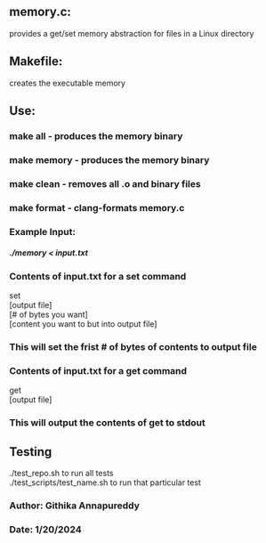 ## memory.c: 
provides a get/set memory abstraction for files in a Linux directory

## Makefile: 
creates the executable memory

## Use:
### make all - produces the memory binary
### make memory - produces the memory binary
### make clean - removes all .o and binary files
### make format - clang-formats memory.c

### Example Input:
##### ./memory < input.txt

### Contents of input.txt for a set command
set<br>
[output file]<br>
[# of bytes you want]<br>
[content you want to but into output file]<br>
### This will set the frist # of bytes of contents to output file 

### Contents of input.txt for a get command 
get<br>
[output file]<br>
### This will output the contents of get to stdout

## Testing
./test_repo.sh to run all tests<br>
./test_scripts/test_name.sh to run that particular test <br>


### Author: Githika Annapureddy
### Date: 1/20/2024
